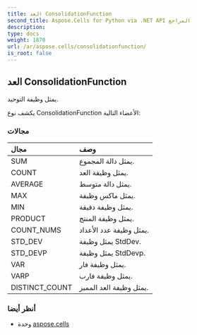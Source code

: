 ```yaml
---
title: العد ConsolidationFunction
second_title: Aspose.Cells for Python via .NET API المراجع
description:
type: docs
weight: 1870
url: /ar/aspose.cells/consolidationfunction/
is_root: false
---
```

##  العد ConsolidationFunction
يمثل وظيفة التوحيد.



يكشف نوع ConsolidationFunction الأعضاء التالية:

###  مجالات
| مجال| وصف|
| :- | :- |
| SUM | يمثل دالة المجموع.|
| COUNT | يمثل وظيفة العد.|
| AVERAGE | يمثل دالة متوسط.|
| MAX | يمثل ماكس وظيفة.|
| MIN | يمثل وظيفة دقيقة.|
| PRODUCT | يمثل وظيفة المنتج.|
| COUNT_NUMS | يمثل وظيفة عدد الأعداد.|
| STD_DEV | يمثل وظيفة StdDev.|
| STD_DEVP | يمثل وظيفة StdDevp.|
| VAR | يمثل وظيفة فار.|
| VARP | يمثل وظيفة فارب.|
| DISTINCT_COUNT | يمثل وظيفة العد المميز.|



###  أنظر أيضا
* وحدة [aspose.cells](..)
